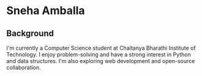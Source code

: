# Sneha Amballa

## Background
I'm currently a Computer Science student at Chaitanya Bharathi Institute of Technology. I enjoy problem-solving and have a strong interest in Python and data structures. I'm also exploring web development and open-source collaboration.
